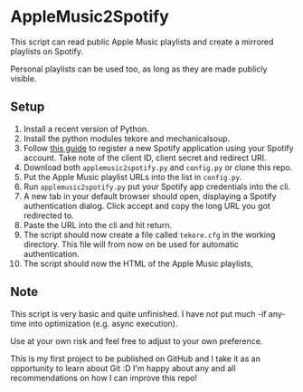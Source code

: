 # AppleMusic2Spotify
This script can read public Apple Music playlists and create a mirrored playlists on Spotify. 

Personal playlists can be used too, as long as they are made publicly visible.

## Setup
1. Install a recent version of Python.
0. Install the python modules tekore and mechanicalsoup.
0. Follow [this guide](https://developer.spotify.com/documentation/web-api/concepts/apps) to register a new Spotify application using your Spotify account. Take note of the client ID, client secret and redirect URI.
0. Download both `applemusic2spotify.py` and `config.py` or clone this repo.
0. Put the Apple Music playlist URLs into the list in `config.py`.
0. Run `applemusic2spotify.py` put your Spotify app credentials into the cli.
0. A new tab in your default browser should open, displaying a Spotify authentication dialog. Click accept and copy the long URL you got redirected to.
0. Paste the URL into the cli and hit return.
0. The script should now create a file called `tekore.cfg` in the working directory. This file will from now on be used for automatic authentication.
0. The script should now the HTML of the Apple Music playlists, 

## Note
This script is very basic and quite unfinished. I have not put much -if any- time into optimization (e.g. async execution).


Use at your own risk and feel free to adjust to your own preference.

This is my first project to be published on GitHub and I take it as an opportunity to learn about Git :D
I'm happy about any and all recommendations on how I can improve this repo!